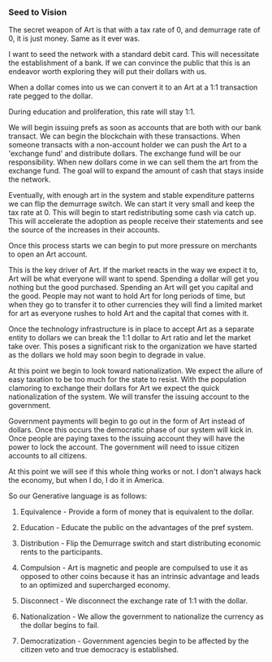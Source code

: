 ### Seed to Vision


The secret weapon of Art is that with a tax rate of 0, and demurrage rate of 0, it is just money. Same as it ever was.

I want to seed the network with a standard debit card. This will necessitate the establishment of a bank. If we can convince the public that this is an endeavor worth exploring they will put their dollars with us.

When a dollar comes into us we can convert it to an Art at a 1:1 transaction rate pegged to the dollar.

During education and proliferation, this rate will stay 1:1.


We will begin issuing prefs as soon as accounts that are both with our bank transact. We can begin the blockchain with these transactions. When someone transacts with a non-account holder we can push the Art to a 'exchange fund' and distribute dollars. The exchange fund will be our responsibility. When new dollars come in we can sell them the art from the exchange fund. The goal will to expand the amount of cash that stays inside the network.

Eventually, with enough art in the system and stable expenditure patterns we can flip the demurrage switch. We can start it very small and keep the tax rate at 0. This will begin to start redistributing some cash via catch up. This will accelerate the adoption as people receive their statements and see the source of the increases in their accounts.

Once this process starts we can begin to put more pressure on merchants to open an Art account.

This is the key driver of Art. If the market reacts in the way we expect it to, Art will be what everyone will want to spend. Spending a dollar will get you nothing but the good purchased. Spending an Art will get you capital and the good. People may not want to hold Art for long periods of time, but when they go to transfer it to other currencies they will find a limited market for art as everyone rushes to hold Art and the capital that comes with it.

Once the technology infrastructure is in place to accept Art as a separate entity to dollars we can break the 1:1 dollar to Art ratio and let the market take over. This poses a significant risk to the organization we have started as the dollars we hold may soon begin to degrade in value.



At this point we begin to look toward nationalization. We expect the allure of easy taxation to be too much for the state to resist. With the population clamoring to exchange their dollars for Art we expect the quick nationalization of the system. We will transfer the issuing account to the government.


Government payments will begin to go out in the form of Art instead of dollars. Once this occurs the democratic phase of our system will kick in. Once people are paying taxes to the issuing account they will have the power to lock the account. The government will need to issue citizen accounts to all citizens.

At this point we will see if this whole thing works or not. I don't always hack the economy, but when I do, I do it in America.


So our Generative language is as follows:


1. Equivalence - Provide a form of money that is equivalent to the dollar.

2. Education - Educate the public on the advantages of the pref system.

3. Distribution - Flip the Demurrage switch and start distributing economic rents to the participants.

4. Compulsion - Art is magnetic and people are compulsed to use it as opposed to other coins because it has an intrinsic advantage and leads to an optimized and supercharged economy.

4. Disconnect - We disconnect the exchange rate of 1:1 with the dollar.

5. Nationalization - We allow the government to nationalize the currency as the dollar begins to fail.

6. Democratization - Government agencies begin to be affected by the citizen veto and true democracy is established.


